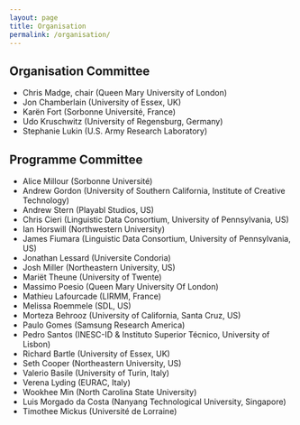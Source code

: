 ```yaml
---
layout: page
title: Organisation
permalink: /organisation/
---
```


## Organisation Committee

- Chris Madge, chair (Queen Mary University of London)
- Jon Chamberlain (University of Essex, UK)
- Karën Fort (Sorbonne Université,  France)
- Udo Kruschwitz (University of Regensburg, Germany)
- Stephanie Lukin (U.S. Army Research Laboratory)

## Programme Committee

- Alice Millour	(Sorbonne Université)
- Andrew Gordon	(University of Southern California, Institute of Creative Technology)
- Andrew Stern 	(Playabl Studios, US)
- Chris Cieri	(Linguistic Data Consortium, University of Pennsylvania, US)
- Ian Horswill	(Northwestern University)
- James Fiumara	(Linguistic Data Consortium, University of Pennsylvania, US)
- Jonathan Lessard	(Universite Condoria)
- Josh Miller	(Northeastern University, US)
- Mariët Theune	(University of Twente)
- Massimo Poesio (Queen Mary University Of London)
- Mathieu Lafourcade	(LIRMM, France)
- Melissa Roemmele 	(SDL, US)
- Morteza Behrooz	(University of California, Santa Cruz, US)
- Paulo Gomes	(Samsung Research America)
- Pedro Santos	(INESC-ID & Instituto Superior Técnico, University of Lisbon)
- Richard Bartle	(University of Essex, UK)
- Seth Cooper	(Northeastern University, US)
- Valerio Basile	(University of Turin, Italy)
- Verena Lyding	(EURAC, Italy)
- Wookhee Min	(North Carolina State University)
- Luis Morgado da Costa	(Nanyang Technological University, Singapore)
- Timothee Mickus	(Université de Lorraine)
